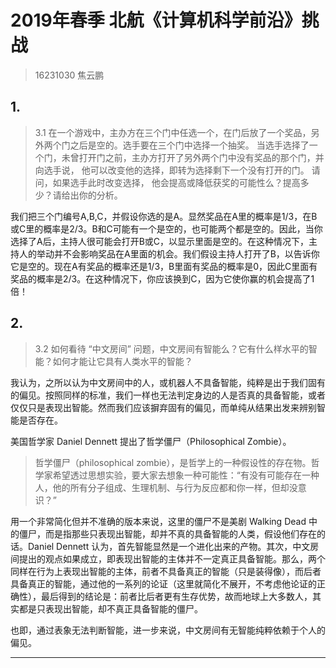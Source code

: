 # 2019年春季 北航《计算机科学前沿》挑战

> 16231030 焦云鹏

## 1.

> 3.1 在一个游戏中，主办方在三个门中任选一个，在门后放了一个奖品，另外两个门之后是空的。选手要在三个门中选择一个抽奖。 当选手选择了一个门，未曾打开门之前，主办方打开了另外两个门中没有奖品的那个门，并向选手说， 他可以改变他的选择，即转为选择剩下一个没有打开的门。 请问，如果选手此时改变选择， 他会提高或降低获奖的可能性么？提高多少？请给出你的分析。

我们把三个门编号A,B,C，并假设你选的是A。显然奖品在A里的概率是1/3，在B或C里的概率是2/3。B和C可能有一个是空的，也可能两个都是空的。因此，当你选择了A后，主持人很可能会打开B或C，以显示里面是空的。在这种情况下，主持人的举动并不会影响奖品在A里面的机会。我们假设主持人打开了B，以告诉你它是空的。现在A有奖品的概率还是1/3，B里面有奖品的概率是0，因此C里面有奖品的概率是2/3。在这种情况下，你应该换到C，因为它使你赢的机会提高了1倍！

## 2.

> 3.2 如何看待 “中文房间” 问题，中文房间有智能么？它有什么样水平的智能？如何才能让它具有人类水平的智能？

我认为，之所以认为中文房间中的人，或机器人不具备智能，纯粹是出于我们固有的偏见。按照同样的标准，我们一样也无法判定身边的人是否真的具备智能，或者仅仅只是表现出智能。然而我们应该摒弃固有的偏见，而单纯从结果出发来辨别智能是否存在。

美国哲学家 Daniel Dennett 提出了哲学僵尸（Philosophical Zombie）。

> 哲学僵尸（philosophical zombie），是哲学上的一种假设性的存在物。哲学家希望透过思想实验，要大家去想象一种可能性：“有没有可能存在一种人，他的所有分子组成、生理机制、与行为反应都和你一样，但却没意识？”

用一个非常简化但并不准确的版本来说，这里的僵尸不是美剧 Walking Dead 中的僵尸，而是指那些只表现出智能，却并不真的具备智能的人类，假设他们存在的话。Daniel Dennett 认为，首先智能显然是一个进化出来的产物。其次，中文房间提出的观点如果成立，即表现出智能的主体并不一定真正具备智能。那么，两个同样在行为上表现出智能的主体，前者不具备真正的智能（只是装得像），而后者具备真正的智能，通过他的一系列的论证（这里就简化不展开，不考虑他论证的正确性），最后得到的结论是：前者比后者更有生存优势，故而地球上大多数人，其实都是只表现出智能，却不真正具备智能的僵尸。

也即，通过表象无法判断智能，进一步来说，中文房间有无智能纯粹依赖于个人的偏见。


--------------------- 